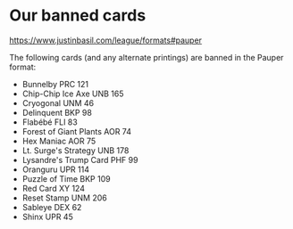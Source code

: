 # Our banned cards

https://www.justinbasil.com/league/formats#pauper

The following cards (and any alternate printings) are banned in the Pauper format:

* Bunnelby PRC 121
* Chip-Chip Ice Axe UNB 165
* Cryogonal UNM 46
* Delinquent BKP 98
* Flabébé FLI 83
* Forest of Giant Plants AOR 74
* Hex Maniac AOR 75
* Lt. Surge's Strategy UNB 178
* Lysandre's Trump Card PHF 99
* Oranguru UPR 114
* Puzzle of Time BKP 109
* Red Card XY 124
* Reset Stamp UNM 206
* Sableye DEX 62
* Shinx UPR 45

